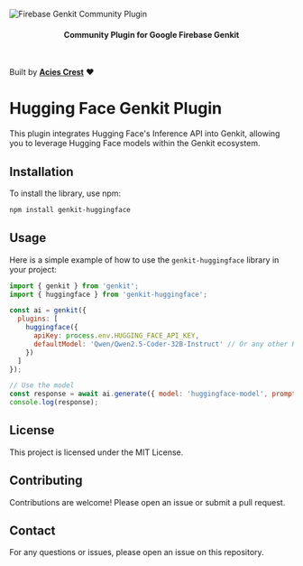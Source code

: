 ![Firebase Genkit Community Plugin](https://firebasestorage.googleapis.com/v0/b/vorel-76eee.appspot.com/o/default-monochrome2.png?alt=media&token=ee093fb7-4974-4f8f-a1f5-53103ec1702b?raw=true)

<h4 align="center">Community Plugin for Google Firebase Genkit</h4>


</br>

Built by [**Acies Crest**](https://aciescrest.com) ❤️ 

# Hugging Face Genkit Plugin

This plugin integrates Hugging Face's Inference API into Genkit, allowing you to leverage Hugging Face models within the Genkit ecosystem.

## Installation

To install the library, use npm:

```bash
npm install genkit-huggingface
```

## Usage

Here is a simple example of how to use the `genkit-huggingface` library in your project:

```javascript
import { genkit } from 'genkit';
import { huggingface } from 'genkit-huggingface';

const ai = genkit({
  plugins: [
    huggingface({
      apiKey: process.env.HUGGING_FACE_API_KEY,
      defaultModel: 'Qwen/Qwen2.5-Coder-32B-Instruct' // Or any other Hugging Face model name
    })
  ]
});

// Use the model
const response = await ai.generate({ model: 'huggingface-model', prompt: "Hello, how are you?" });
console.log(response);
```

## License

This project is licensed under the MIT License.

## Contributing

Contributions are welcome! Please open an issue or submit a pull request.

## Contact

For any questions or issues, please open an issue on this repository.
